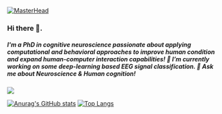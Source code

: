 [![MasterHead](https://i.pinimg.com/736x/cf/da/3c/cfda3c9030bc6706e4c3509582e19526.jpg)](www.github.com/Butovens)

### Hi there 👋. 
##### I'm a PhD in cognitive neuroscience passionate about applying computational and behavioral approaches to improve human condition and expand human-computer interaction capabilities! 🔭 I’m currently working on some deep-learning based EEG signal classification. 💬 Ask me about Neuroscience & Human cognition! 

![](https://komarev.com/ghpvc/?username=Butovens)

[![Anurag's GitHub stats](https://github-readme-stats.vercel.app/api?username=Butovens&show_icons=true&theme=radical&hide=stars,issues,contribs)](https://github.com/anuraghazra/github-readme-stats)
[![Top Langs](https://github-readme-stats.vercel.app/api/top-langs/?username=Butovens&hide_progress=true&theme=dark)](https://github.com/anuraghazra/github-readme-stats)


<!--
**Butovens/Butovens** is a ✨ _special_ ✨ repository because its `README.md` (this file) appears on your GitHub profile.

Here are some ideas to get you started:

- 🔭 I’m currently working on ...
- 🌱 I’m currently learning ...
- 👯 I’m looking to collaborate on ...
- 🤔 I’m looking for help with ...
- 💬 Ask me about Neuroscience & Human cognition 
- 📫 How to reach me: ...
- 😄 Pronouns: ...
- ⚡ Fun fact: ...
-->
